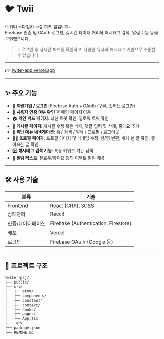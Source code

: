 # 🐦 Twii

트위터 스타일의 소셜 피드 앱입니다.  
Firebase 인증 및 OAuth 로그인, 실시간 데이터 처리와 해시태그 검색, 알림 기능 등을 구현했습니다.

> 💡 로그인 후 실시간 피드를 확인하고, 다양한 유저와 해시태그 기반으로 소통할 수 있습니다.

---

👉 [twiter-app.vercel.app](https://twitter-prj.vercel.app)  

---

## ✨ 주요 기능

- 🔐 **회원가입 / 로그인**: Firebase Auth + OAuth (구글, 깃허브 로그인)
- 👤 **사용자 인증 여부 확인** 후 메인 페이지 이동
- 🏠 **메인 피드 페이지**: 최신 트윗 확인, 팔로워 트윗 확인
- 📖 **게시글 페이지**: 게시글 수정 혹은 삭제, 댓글 입력 및 삭제, 좋아요 추가
- 📱 **하단 메뉴 네비게이션**: 홈 / 검색 / 알림 / 프로필 / 로그아웃
- 🙋‍♀️ **프로필 페이지**: 프로필 이미지 및 닉네임 수정, 한/영 변환, 내가 쓴 글 확인, 좋아요한 글 확인
- #️⃣ **해시태그 검색 기능**: 특정 키워드 기반 검색
- 🔔 **알림 리스트**: 팔로우/좋아요 등의 이벤트 알림 제공

---

## 🛠 사용 기술

| 분류 | 기술 |
|------|------|
| Frontend | React (CRA), SCSS |
| 상태관리 | Recoil |
| 인증/데이터베이스 | Firebase (Authentication, Firestore) |
| 배포 | Vercel |
| 로그인 | Firebase OAuth (Google 등) |

---

## 📁 프로젝트 구조

```bash
twiter-prj/
├── public/
├── src/
│   ├── atom/
│   ├── components/
│   ├── constant/
│   ├── context/
│   ├── hooks/
│   ├── pages/
│   └── App.tsx
├── .env
├── package.json
└── README.md
